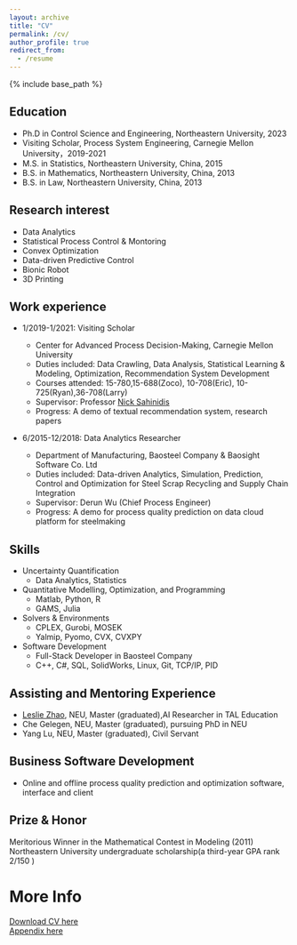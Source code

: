 ```yaml
---
layout: archive
title: "CV"
permalink: /cv/
author_profile: true
redirect_from:
  - /resume
---
```


{% include base_path %}

## Education
* Ph.D in Control Science and Engineering, Northeastern University, 2023
* Visiting Scholar, Process System Engineering, Carnegie Mellon University，2019-2021
* M.S. in Statistics, Northeastern University, China, 2015
* B.S. in Mathematics, Northeastern University, China, 2013
* B.S. in Law, Northeastern University, China, 2013

## Research interest
* Data Analytics
* Statistical Process Control & Montoring
* Convex Optimization
* Data-driven Predictive Control 
* Bionic Robot
* 3D Printing

## Work experience
* 1/2019-1/2021: Visiting Scholar
  * Center for Advanced Process Decision-Making, Carnegie Mellon University
  * Duties included: Data Crawling, Data Analysis, Statistical Learning & Modeling, Optimization, Recommendation System Development
  * Courses attended: 15-780,15-688(Zoco), 10-708(Eric), 10-725(Ryan),36-708(Larry)  
  * Supervisor: Professor [Nick Sahinidis](https://chbe.gatech.edu/people/nick-sahinidis)
  * Progress: A demo of textual recommendation system, research papers

* 6/2015-12/2018: Data Analytics Researcher
  * Department of Manufacturing, Baosteel Company & Baosight Software Co. Ltd
  * Duties included: Data-driven Analytics, Simulation, Prediction, Control and Optimization for Steel Scrap Recycling and Supply Chain Integration
  * Supervisor: Derun Wu (Chief Process Engineer)
  * Progress: A demo for process quality prediction on data cloud platform for steelmaking
## Skills
* Uncertainty Quantification
  * Data Analytics, Statistics
* Quantitative Modelling, Optimization, and Programming
  * Matlab, Python, R
  * GAMS, Julia 
* Solvers & Environments
  * CPLEX, Gurobi, MOSEK
  * Yalmip, Pyomo, CVX, CVXPY
* Software Development
  * Full-Stack Developer in Baosteel Company
  * C++, C#, SQL, SolidWorks, Linux, Git, TCP/IP, PID

## Assisting and Mentoring Experience
* <a href="https://github.com/LeslieZhoa"> Leslie Zhao</a>, NEU, Master (graduated),AI Researcher in TAL Education 
* Che Gelegen, NEU, Master (graduated), pursuing PhD in NEU
* Yang Lu, NEU, Master (graduated), Civil Servant

## Business Software Development
* Online and offline process quality prediction and optimization software, interface and client

## Prize & Honor
Meritorious Winner in the Mathematical Contest in Modeling (2011)
Northeastern University undergraduate scholarship(a third-year GPA rank 2/150 )

More Info
======
[Download CV here](https://meetyangyang.github.io/files/cv_eng.pdf)  
[Appendix here](https://meetyangyang.github.io/files/Appendix.pdf)